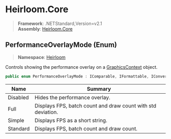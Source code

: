 # Heirloom.Core

> **Framework**: .NETStandard,Version=v2.1  
> **Assembly**: [Heirloom.Core][0]

## PerformanceOverlayMode (Enum)

> **Namespace**: [Heirloom][0]

Controls showing the performance overlay on a [GraphicsContext][1] object.

```cs
public enum PerformanceOverlayMode : IComparable, IFormattable, IConvertible
```

| Name     | Summary                                                      |
|----------|--------------------------------------------------------------|
| Disabled | Hides the performance overlay.                               |
| Full     | Displays FPS, batch count and draw count with std deviation. |
| Simple   | Displays FPS as a short string.                              |
| Standard | Displays FPS, batch count and draw count.                    |

[0]: ../../Heirloom.Core.md
[1]: GraphicsContext.md
